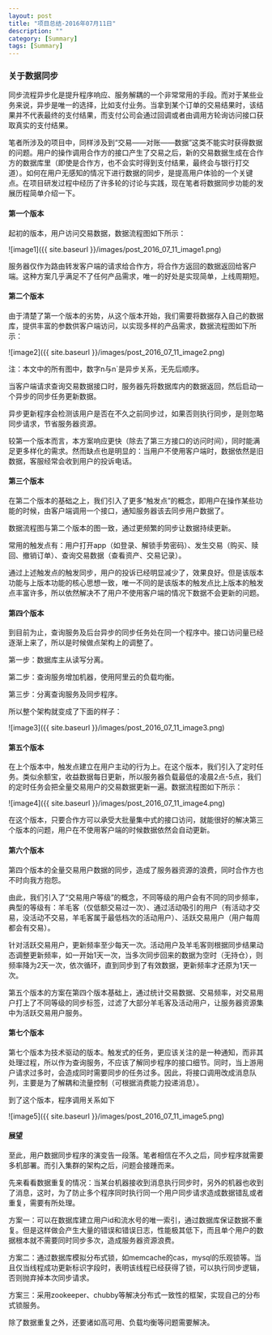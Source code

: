 ```yaml
---
layout: post
title: "项目总结-2016年07月11日"
description: ""
category: [Summary]
tags: [Summary]
---
```

<link rel="stylesheet" href="{{ site.baseurl }}/css/pygments.css">

### 关于数据同步
同步流程异步化是提升程序响应、服务解耦的一个非常常用的手段。而对于某些业务来说，异步是唯一的选择，比如支付业务。当拿到某个订单的交易结果时，该结果并不代表最终的支付结果，而支付公司会通过回调或者由调用方轮询访问接口获取真实的支付结果。

笔者所涉及的项目中，同样涉及到“交易——对账——数据”这类不能实时获得数据的问题。用户的操作调用合作方的接口产生了交易之后，新的交易数据生成在合作方的数据库里（即使是合作方，也不会实时得到支付结果，最终会与银行打交道）。如何在用户无感知的情况下进行数据的同步，是提高用户体验的一个关键点。在项目研发过程中经历了许多轮的讨论与实践，现在笔者将数据同步功能的发展历程简单介绍一下。

<!-- more -->

#### 第一个版本

起初的版本，用户访问交易数据，数据流程图如下所示：

![image1]({{ site.baseurl }}/images/post_2016_07_11_image1.png)

服务器仅作为路由转发客户端的请求给合作方，将合作方返回的数据返回给客户端。这种方案几乎满足不了任何产品需求，唯一的好处是实现简单，上线周期短。

#### 第二个版本

由于清楚了第一个版本的劣势，从这个版本开始，我们需要将数据存入自己的数据库，提供丰富的参数供客户端访问，以实现多样的产品需求，数据流程图如下所示：

![image2]({{ site.baseurl }}/images/post_2016_07_11_image2.png)

注：本文中的所有图中，数字n与n`是异步关系，无先后顺序。

当客户端请求查询交易数据接口时，服务器先将数据库内的数据返回，然后启动一个异步的同步任务更新数据。

异步更新程序会检测该用户是否在不久之前同步过，如果否则执行同步，是则忽略同步请求，节省服务器资源。

较第一个版本而言，本方案响应更快（除去了第三方接口的访问时间），同时能满足更多样化的需求。然而缺点也是明显的：当用户不使用客户端时，数据依然是旧数据，客服经常会收到用户的投诉电话。

#### 第三个版本

在第二个版本的基础之上，我们引入了更多“触发点”的概念，即用户在操作某些功能的时候，由客户端调用一个接口，通知服务器该去同步用户数据了。

数据流程图与第二个版本的图一致，通过更频繁的同步让数据持续更新。

常用的触发点有：用户打开app（如登录、解锁手势密码）、发生交易（购买、赎回、撤销订单）、查询交易数据（查看资产、交易记录）。

通过上述触发点的触发同步，用户的投诉已经明显减少了，效果良好。但是该版本功能与上版本功能的核心思想一致，唯一不同的是该版本的触发点比上版本的触发点丰富许多，所以依然解决不了用户不使用客户端的情况下数据不会更新的问题。

#### 第四个版本

到目前为止，查询服务及后台异步的同步任务处在同一个程序中。接口访问量已经逐渐上来了，所以是时候做点架构上的调整了。

第一步：数据库主从读写分离。

第二步：查询服务增加机器，使用阿里云的负载均衡。

第三步：分离查询服务及同步程序。

所以整个架构就变成了下面的样子：

![image3]({{ site.baseurl }}/images/post_2016_07_11_image3.png)

#### 第五个版本

在上个版本中，触发点建立在用户主动的行为上。在这个版本，我们引入了定时任务。类似余额宝，收益数据每日更新，所以服务器负载最低的凌晨2点-5点，我们的定时任务会把全量交易用户的交易数据更新一遍。数据流程图如下所示：

![image4]({{ site.baseurl }}/images/post_2016_07_11_image4.png)

在这个版本，只要合作方可以承受大批量集中式的接口访问，就能很好的解决第三个版本的问题，用户在不使用客户端的时候数据依然会自动更新。

#### 第六个版本

第四个版本的全量交易用户数据的同步，造成了服务器资源的浪费，同时合作方也不时向我方抱怨。

由此，我们引入了“交易用户等级”的概念，不同等级的用户会有不同的同步频率，典型的等级有：羊毛客（仅低额交易过一次）、通过活动吸引的用户（有活动才交易，没活动不交易，羊毛客属于最低档次的活动用户）、活跃交易用户（用户每周都会有交易）。

针对活跃交易用户，更新频率至少每天一次。活动用户及羊毛客则根据同步结果动态调整更新频率，如一开始1天一次，当多次同步回来的数据为空时（无持仓），则频率降为2天一次，依次循环，直到同步到了有效数据，更新频率才还原为1天一次。

第五个版本的方案在第四个版本基础上，通过统计交易数据、交易频率，对交易用户打上了不同等级的同步标签，过滤了大部分羊毛客及活动用户，让服务器资源集中为活跃交易用户服务。

#### 第七个版本
第七个版本为技术驱动的版本。触发式的任务，更应该关注的是一种通知，而非其处理过程，所以作为查询服务，不应该了解同步程序的接口细节。同时，当上游用户请求过多时，会造成同时需要同步的任务过多。因此，将接口调用改成消息队列，主要是为了解耦和流量控制（可根据消费能力投递消息）。

到了这个版本，程序调用关系如下

![image5]({{ site.baseurl }}/images/post_2016_07_11_image5.png)

#### 展望
至此，用户数据同步程序的演变告一段落。笔者相信在不久之后，同步程序就需要多机部署。而引入集群的架构之后，问题会接踵而来。	

先来看看数据重复的情况：当某台机器接收到消息执行同步时，另外的机器也收到了消息，这时，为了防止多个程序同时执行同一个用户同步请求造成数据错乱或者重复，需要有所处理。

方案一：可以在数据库建立用户id和流水号的唯一索引，通过数据库保证数据不重复。但是这样做会产生大量的错误和错误日志，性能极其低下，而且单个用户的数据根本就不需要同时同步多次，造成服务器资源浪费。

方案二：通过数据库模拟分布式锁，如memcache的cas，mysql的乐观锁等。当且仅当线程成功更新标识字段时，表明该线程已经获得了锁，可以执行同步逻辑，否则抛弃掉本次同步请求。

方案三：采用zookeeper、chubby等解决分布式一致性的框架，实现自己的分布式锁服务。

除了数据重复之外，还要诸如高可用、负载均衡等问题需要解决。